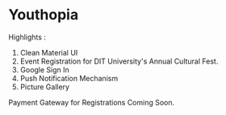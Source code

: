 # Youthopia
Highlights  : 
1. Clean Material UI
2. Event Registration for DIT University's Annual Cultural Fest.
3. Google Sign In
4. Push Notification Mechanism
5. Picture Gallery

Payment Gateway for Registrations Coming Soon.
